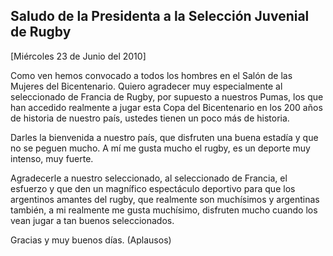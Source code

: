 Saludo de la Presidenta a la Selección Juvenial de Rugby
--------------------------------------------------------

[Miércoles 23 de Junio del 2010]

Como ven hemos convocado a todos los hombres en el Salón de las Mujeres
del Bicentenario. Quiero agradecer muy especialmente al seleccionado de
Francia de Rugby, por supuesto a nuestros Pumas, los que han accedido
realmente a jugar esta Copa del Bicentenario en los 200 años de historia
de nuestro país, ustedes tienen un poco más de historia.

Darles la bienvenida a nuestro país, que disfruten una buena estadía y
que no se peguen mucho. A mí me gusta mucho el rugby, es un deporte muy
intenso, muy fuerte.

Agradecerle a nuestro seleccionado, al seleccionado de Francia, el
esfuerzo y que den un magnífico espectáculo deportivo para que los
argentinos amantes del rugby, que realmente son muchísimos y argentinas
también, a mi realmente me gusta muchísimo, disfruten mucho cuando los
vean jugar a tan buenos seleccionados.

Gracias y muy buenos días. (Aplausos)

 

 
